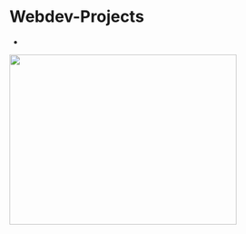 # Webdev-Projects
- 

<a href="#"><img width="400px" height="300px" align="center" src="https://user-images.githubusercontent.com/76244600/133138704-d99a44c1-4d23-4c5e-b2cc-a76a11c50ad6.jpg" /></a>

